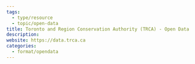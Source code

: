 ```yaml
---
tags:
  - type/resource
  - topic/open-data
title: Toronto and Region Conservation Authority (TRCA) - Open Data
description: 
website: https://data.trca.ca
categories:
  - format/opendata
---
```

